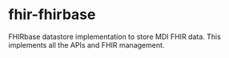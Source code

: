 # fhir-fhirbase
FHIRbase datastore implementation to store MDI FHIR data. This implements all the APIs and FHIR management. 
